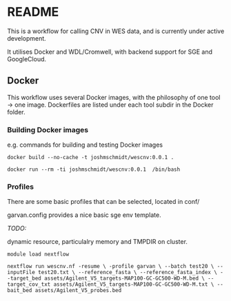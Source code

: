 # README

This is a workflow for calling CNV in WES data, and is currently under active development.

It utilises Docker and WDL/Cromwell, with backend support for SGE and GoogleCloud.

## Docker

This workflow uses several Docker images, with the philosophy of one tool -> one image.
Dockerfiles are listed under each tool subdir in the Docker folder.

### Building Docker images

e.g. commands for building and testing Docker images


`docker build --no-cache -t joshmschmidt/wescnv:0.0.1 .`


`docker run --rm -ti joshmschmidt/wescnv:0.0.1  /bin/bash`



### Profiles

There are some basic profiles that can be selected, located in conf/

garvan.config provides a nice basic sge env template.

*TODO:*

dynamic resource, particulalry memory and TMPDIR on cluster.

`module load nextflow`

`nextflow run wescnv.nf -resume \
-profile garvan \
--batch test20 \
--inputFile test20.txt \
--reference_fasta \
--reference_fasta_index \
--target_bed assets/Agilent_V5_targets-MAP100-GC-GC500-WD-M.bed \
--target_cov_txt assets/Agilent_V5_targets-MAP100-GC-GC500-WD-M.txt \
--bait_bed assets/Agilent_V5_probes.bed
`
